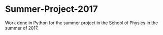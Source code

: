 # Summer-Project-2017
Work done in Python for the summer project in the School of Physics in the summer of 2017.
